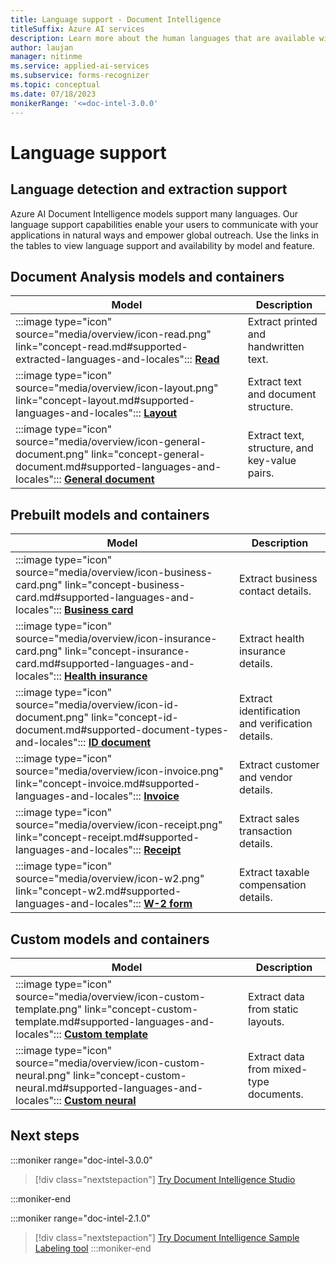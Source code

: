 ```yaml
---
title: Language support - Document Intelligence
titleSuffix: Azure AI services
description: Learn more about the human languages that are available with Document Intelligence.
author: laujan
manager: nitinme
ms.service: applied-ai-services
ms.subservice: forms-recognizer
ms.topic: conceptual
ms.date: 07/18/2023
monikerRange: '<=doc-intel-3.0.0'
---
```


<!-- markdownlint-disable MD036 -->

# Language support

<!-- markdownlint-disable MD001 -->
<!-- markdownlint-disable MD024 -->
<!-- markdownlint-disable MD006 -->

## Language detection and extraction support

Azure AI Document Intelligence models support many languages. Our language support capabilities enable your users to communicate with your applications in natural ways and empower global outreach. Use the links in the tables to view language support and availability by model and feature.

## Document Analysis models and containers

|Model | Description |
| --- | --- |
|:::image type="icon" source="media/overview/icon-read.png" link="concept-read.md#supported-extracted-languages-and-locales"::: [**Read**](concept-read.md#supported-extracted-languages-and-locales)| Extract printed and handwritten text.    |
|:::image type="icon" source="media/overview/icon-layout.png" link="concept-layout.md#supported-languages-and-locales"::: [**Layout**](concept-layout.md#supported-languages-and-locales)| Extract text and document structure.|
| :::image type="icon" source="media/overview/icon-general-document.png" link="concept-general-document.md#supported-languages-and-locales"::: [**General document**](concept-general-document.md#supported-languages-and-locales) |  Extract text, structure, and key-value pairs.

## Prebuilt models and containers

Model | Description |
| --- | --- |
|:::image type="icon" source="media/overview/icon-business-card.png" link="concept-business-card.md#supported-languages-and-locales"::: [**Business card**](concept-business-card.md#supported-languages-and-locales)| Extract business contact details.|
|:::image type="icon" source="media/overview/icon-insurance-card.png" link="concept-insurance-card.md#supported-languages-and-locales"::: [**Health insurance**](concept-insurance-card.md#supported-languages-and-locales)| Extract health insurance details.|
|:::image type="icon" source="media/overview/icon-id-document.png" link="concept-id-document.md#supported-document-types-and-locales"::: [**ID document**](concept-id-document.md#supported-document-types-and-locales)| Extract identification and verification details.|
|:::image type="icon" source="media/overview/icon-invoice.png" link="concept-invoice.md#supported-languages-and-locales"::: [**Invoice**](concept-invoice.md#supported-languages-and-locales)| Extract customer and vendor details.|
|:::image type="icon" source="media/overview/icon-receipt.png" link="concept-receipt.md#supported-languages-and-locales"::: [**Receipt**](concept-receipt.md#supported-languages-and-locales)| Extract sales transaction details.|
|:::image type="icon" source="media/overview/icon-w2.png" link="concept-w2.md#supported-languages-and-locales":::  [**W-2 form**](concept-w2.md#supported-languages-and-locales)| Extract taxable compensation details.|

## Custom models and containers

 Model | Description |
| --- | --- |
|:::image type="icon" source="media/overview/icon-custom-template.png" link="concept-custom-template.md#supported-languages-and-locales"::: [**Custom template**](concept-custom-template.md#supported-languages-and-locales)|Extract data from static layouts.|
|:::image type="icon" source="media/overview/icon-custom-neural.png" link="concept-custom-neural.md#supported-languages-and-locales"::: [**Custom neural**](concept-custom-neural.md#supported-languages-and-locales)|Extract data from mixed-type documents.|

## Next steps

:::moniker range="doc-intel-3.0.0"

  > [!div class="nextstepaction"]
  > [Try Document Intelligence Studio](https://formrecognizer.appliedai.azure.com/studio)

:::moniker-end

:::moniker range="doc-intel-2.1.0"

  > [!div class="nextstepaction"]
  > [Try Document Intelligence Sample Labeling tool](https://aka.ms/fott-2.1-ga)
:::moniker-end
